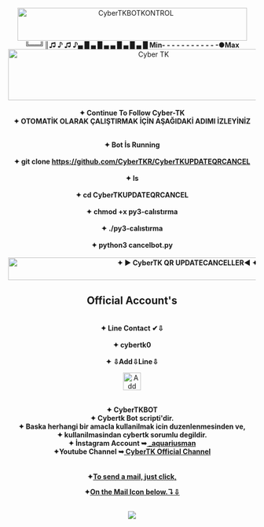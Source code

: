 <html>
</br>
<div align="center"><a href="https://gitlab.com/cybertkkicker/cybertkautoinstall/"><img src="https://images.cooltext.com/5410135.gif" width="467" height="67" alt="CyberTKBOTKONTROL" /></a><div>
<div align=<br><b>╚══╝║♫ ♪ ♫ ♪▄ █ ▄ █ ▄ ▄ █ ▄ █ ▄ █ Min- - - - - - - - - - - -●Max</b></br><div>
<div align="center"> <a href="https://instagram.com/_aquariusman"> <img src="https://images.cooltext.com/5135666.gif" width="576" height="104" alt="Cyber TK"> </a><div>
<br><b>✦    Continue To Follow Cyber-TK </b>
<br><b>✦   OTOMATİK OLARAK ÇALIŞTIRMAK İÇİN AŞAĞIDAKİ ADIMI İZLEYİNİZ </b></br>

<br><b>✦   Bot İs Running </b></br>
<br><b>✦   git clone https://github.com/CyberTKR/CyberTKUPDATEQRCANCEL</b></br>
<br><b>✦   ls</b></br>
<br><b>✦   cd CyberTKUPDATEQRCANCEL</b></br>
<br><b>✦   chmod +x py3-calıstırma</b></br>
<br><b>✦   ./py3-calıstırma</b></br>
<br><b>✦   python3 cancelbot.py</b></br>
<br><b><a href="https://www.youtube.com/watch?v=afeFQw_U3Wc&feature=youtu.be"><img src="https://images.cooltext.com/5446515.gif" width="714" height="46" alt="✦ ► CyberTK QR UPDATECANCELLER◄ ✦" /></a></b></br>
<h2><b> Official Account's </b></h2>
<br><b>✦  Line Contact ✔⇩ </b></br>
<br><b>✦  cybertk0  </b></br>
<br><b>✦ ⇩Add⇩Line⇩ </b></br>
<p><a href="https://line.me/R/ti/p/~cybertk0" rel="nofollow"><img height="36" border="0" alt="Add Friend" src="https://camo.githubusercontent.com/035d0206e65dfbdfb7cdabbd6f5a1f4fb59f0e41/68747470733a2f2f7363646e2e6c696e652d617070732e636f6d2f6e2f6c696e655f6164645f667269656e64732f62746e2f656e2e706e67" data-canonical-src="https://scdn.line-apps.com/n/line_add_friends/btn/en.png" style="max-width:100%;"></a></p>
</br><b>✦    CyberTKBOT </b>
</br><b>✦    Cybertk Bot scripti'dir. </b>
</br><b>✦ Baska herhangi bir amacla kullanilmak icin duzenlenmesinden ve, </b>
</br><b>✦   kullanilmasindan cybertk sorumlu degildir. </b>
<br/><b>✦ İnstagram Account ➥<a href="http://instagram.com/_aquariusman " title="Tolga instagram Account"> _aquariusman </a> </b>
<br/><b>✦Youtube Channel ➥<a href="https://youtube.com/channel/UC9AyYKWovERexyOFy3h4rdw" title="CyberTK Youtube Channel"> CyberTK Official Channel </a></b>
</br>
</br>
<br/><b>✦<a href="mailto:tolgajames2@gmail.com">To send a mail, just click,<b> </a>
</br><p><b>✦<a href="mailto:tolgajames2@gmail.com">On the Mail Icon below.↴⇩<b> </a></p>
</br><a href="mailto:tolgajames2@gmail.com"> <img src="https://img.icons8.com/plasticine/100/000000/add-open-envelope.png"/>
</body></a>
 </html>

